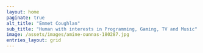 ```yaml
---
layout: home
paginate: true
alt_title: "Emmet Coughlan"
sub_title: "Human with interests in Programming, Gaming, TV and Music"
image: /assets/images/amine-ounnas-180287.jpg
entries_layout: grid
---
```

